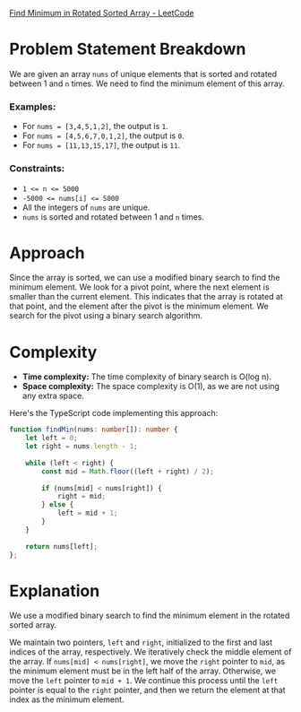 [Find Minimum in Rotated Sorted Array - LeetCode](https://leetcode.com/problems/find-minimum-in-rotated-sorted-array/description/)

# Problem Statement Breakdown
We are given an array `nums` of unique elements that is sorted and rotated between 1 and `n` times. We need to find the minimum element of this array.

### Examples:
- For `nums = [3,4,5,1,2]`, the output is `1`.
- For `nums = [4,5,6,7,0,1,2]`, the output is `0`.
- For `nums = [11,13,15,17]`, the output is `11`.

### Constraints:
- `1 <= n <= 5000`
- `-5000 <= nums[i] <= 5000`
- All the integers of `nums` are unique.
- `nums` is sorted and rotated between 1 and `n` times.

# Approach
Since the array is sorted, we can use a modified binary search to find the minimum element. We look for a pivot point, where the next element is smaller than the current element. This indicates that the array is rotated at that point, and the element after the pivot is the minimum element. We search for the pivot using a binary search algorithm.

# Complexity
- **Time complexity:** The time complexity of binary search is O(log n).
- **Space complexity:** The space complexity is O(1), as we are not using any extra space.

Here's the TypeScript code implementing this approach:

```typescript
function findMin(nums: number[]): number {
    let left = 0;
    let right = nums.length - 1;
    
    while (left < right) {
        const mid = Math.floor((left + right) / 2);
        
        if (nums[mid] < nums[right]) {
            right = mid;
        } else {
            left = mid + 1;
        }
    }
    
    return nums[left];
};

```

# Explanation
We use a modified binary search to find the minimum element in the rotated sorted array.

We maintain two pointers, `left` and `right`, initialized to the first and last indices of the array, respectively. We iteratively check the middle element of the array. If `nums[mid] < nums[right]`, we move the `right` pointer to `mid`, as the minimum element must be in the left half of the array. Otherwise, we move the `left` pointer to `mid + 1`. We continue this process until the `left` pointer is equal to the `right` pointer, and then we return the element at that index as the minimum element.
